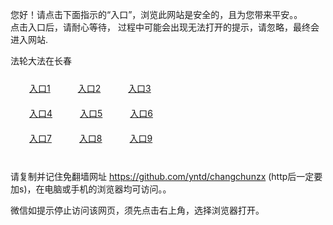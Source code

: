 您好！请点击下面指示的“入口”，浏览此网站是安全的，且为您带来平安。。 <br/>
点击入口后，请耐心等待， 过程中可能会出现无法打开的提示，请忽略，最终会进入网站. </br>

法轮大法在长春<br/>
<div style="padding:10px"><a style="margin:20px" target="_blank" href="https://d1v3gqettd77wk.cloudfront.net/2Qpsp?uwxeq" id="ccLink1" rel="nofollow">入口1</a> <a target="_blank" style="margin:20px" href="https://d2c8ia5ye63pmm.cloudfront.net/2Qpsp?fizlvf" id="ccLink2" rel="nofollow">入口2</a> <a style="margin:20px" target="_blank" href="https://d6lwuvda6q78o.cloudfront.net/2Qpsp?khqqeq" id="ccLink3" rel="nofollow">入口3</a></div>

<div style="padding:10px" ><a style="margin:20px" target="_blank" href="https://d1v3gqettd77wk.cloudfront.net/2Qpsp?uwxeq" id="ccLink4" rel="nofollow">入口4</a> <a style="margin:20px" href="https://d2c8ia5ye63pmm.cloudfront.net/2Qpsp?fizlvf" target="_blank" id="ccLink5" rel="nofollow">入口5</a> <a style="margin:20px" href="https://d6lwuvda6q78o.cloudfront.net/2Qpsp?khqqeq" target="_blank" id="ccLink6" rel="nofollow">入口6</a></div>

<div style="padding:10px"><a style="margin:20px" target="_blank" href="https://d1v3gqettd77wk.cloudfront.net/2Qpsp?uwxeq" id="ccLink7" rel="nofollow">入口7</a> <a style="margin:20px" href="https://d2c8ia5ye63pmm.cloudfront.net/2Qpsp?fizlvf" target="_blank" id="ccLink8" rel="nofollow">入口8</a> <a style="margin:20px" target="_blank" href="https://d6lwuvda6q78o.cloudfront.net/2Qpsp?khqqeq" id="ccLink9" rel="nofollow">入口9</a></div>

<br/>



请复制并记住免翻墙网址 https://github.com/yntd/changchunzx (http后一定要加s)，在电脑或手机的浏览器均可访问。。<br/>

微信如提示停止访问该网页，须先点击右上角，选择浏览器打开。
